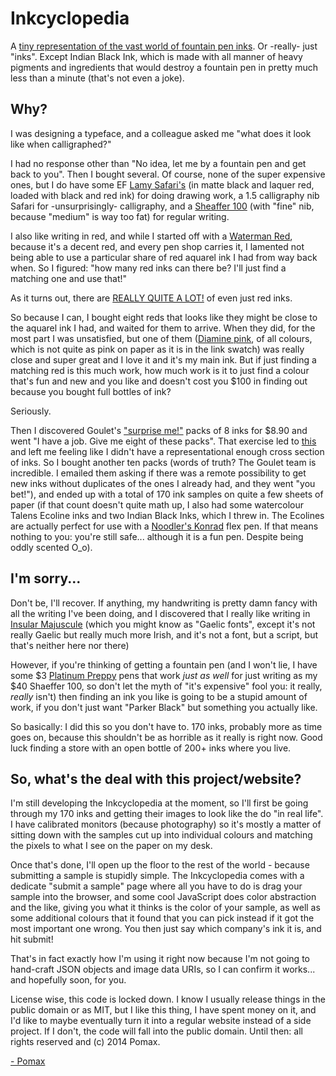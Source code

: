 Inkcyclopedia
=============

A [tiny representation of the vast world of fountain pen inks](http://flickr.nihongoresources.com:1234/). Or -really- just "inks". Except Indian Black Ink, which is made with all manner of heavy pigments and ingredients that would destroy a fountain pen in pretty much less than a minute (that's not even a joke).

Why?
----

I was designing a typeface, and a colleague asked me "what does it look like when calligraphed?"

I had no response other than "No idea, let me by a fountain pen and get back to you". Then I bought several. Of course, none of the super expensive ones, but I do have some EF [Lamy Safari's](http://www.gouletpens.com/Lamy_Safari_Fountain_Pens_s/934.htm) (in matte black and laquer red, loaded with black and red ink) for doing drawing work, a 1.5 calligraphy nib Safari for -unsurprisingly- calligraphy, and a [Sheaffer 100](http://www.gouletpens.com/SearchResults.asp?Search=sheaffer+100) (with "fine" nib, because "medium" is way too fat) for regular writing.

I also like writing in red, and while I started off with a [Waterman Red](http://www.gouletpens.com/Waterman_Audacious_Red_p/wm-s0110730.htm), because it's a decent red, and every pen shop carries it, I lamented not being able to use a particular share of red aquarel ink I had from way back when. So I figured: "how many red inks can there be? I'll just find a matching one and use that!"

As it turns out, there are [REALLY QUITE A LOT!](http://www.gouletpens.com/Shop_All_Bottled_Ink_s/1106.htm?searching=Y&sort=7&cat=1106&show=30&page=1&f-Red=1174) of even just red inks.

So because I can, I bought eight reds that looks like they might be close to the aquarel ink I had, and waited for them to arrive. When they did, for the most part I was unsatisfied, but one of them ([Diamine pink](http://www.gouletpens.com/Diamine_80ml_Flamingo_Pink_Ink_p/d7026.htm), of all colours, which is not quite as pink on paper as it is in the link swatch) was really close and super great and I love it and it's my main ink. But if just finding a matching red is this much work, how much work is it to just find a colour that's fun and new and you like and doesn't cost you $100 in finding out because you bought full bottles of ink?

Seriously.

Then I discovered Goulet's ["surprise me!"](http://www.gouletpens.com/Random_Ink_Sample_Package_Set_p/package-inksamples.htm) packs of 8 inks for $8.90 and went "I have a job. Give me eight of these packs". That exercise led to [this](http://imgur.com/gallery/5TGYc) and left me feeling like I didn't have a representational enough cross section of inks. So I bought another ten packs (words of truth? The Goulet team is incredible. I emailed them asking if there was a remote possibility to get new inks without duplicates of the ones I already had, and they went "you bet!"), and ended up with a total of 170 ink samples on quite a few sheets of paper (if that count doesn't quite math up, I also had some watercolour Talens Ecoline inks and two Indian Black Inks, which I threw in. The Ecolines are actually perfect for use with a [Noodler's Konrad](http://www.gouletpens.com/Noodlers_Konrad_Acrylic_Flex_Nib_Pens_s/1428.htm) flex pen. If that means nothing to you: you're still safe... although it is a fun pen. Despite being oddly scented O_o).

I'm sorry...
------------

Don't be, I'll recover. If anything, my handwriting is pretty damn fancy with all the writing I've been doing, and I discovered that I really like writing in [Insular Majuscule](https://en.wikipedia.org/wiki/Insular_majuscule) (which you might know as "Gaelic fonts", except it's not really Gaelic but really much more Irish, and it's not a font, but a script, but that's neither here nor there)

However, if you're thinking of getting a fountain pen (and I won't lie, I have some $3 [Platinum Preppy](http://www.gouletpens.com/Black_Fine_Platinum_Preppy_Fountain_Pen_p/plat-ppq-200-01-f.htm) pens that work *just as well* for just writing as my $40 Shaeffer 100, so don't let the myth of "it's expensive" fool you: it really, *really* isn't) then finding an ink you like is going to be a stupid amount of work, if you don't just want "Parker Black" but something you actually like.

So basically: I did this so you don't have to. 170 inks, probably more as time goes on, because this shouldn't be as horrible as it really is right now. Good luck finding a store with an open bottle of 200+ inks where you live.

So, what's the deal with this project/website?
----------------------------------------------

I'm still developing the Inkcyclopedia at the moment, so I'll first be going through my 170 inks and getting their images to look like the do "in real life". I have calibrated monitors (because photography) so it's mostly a matter of sitting down with the samples cut up into individual colours and matching the pixels to what I see on the paper on my desk.

Once that's done, I'll open up the floor to the rest of the world - because submitting a sample is stupidly simple. The Inkcyclopedia comes with a dedicate "submit a sample" page where all you have to do is drag your sample into the browser, and some cool JavaScript does color abstraction and the like, giving you what it thinks is the color of your sample, as well as some additional colours that it found that you can pick instead if it got the most important one wrong. You then just say which company's ink it is, and hit submit!

That's in fact exactly how I'm using it right now because I'm not going to hand-craft JSON objects and image data URIs, so I can confirm it works... and hopefully soon, for you.

License wise, this code is locked down. I know I usually release things in the public domain or as MIT, but I like this thing, I have spent money on it, and I'd like to maybe eventually turn it into a regular website instead of a side project. If I don't, the code will fall into the public domain. Until then: all rights reserved and (c) 2014 Pomax.

[- Pomax](http://twitter.com/TheRealPomax)
